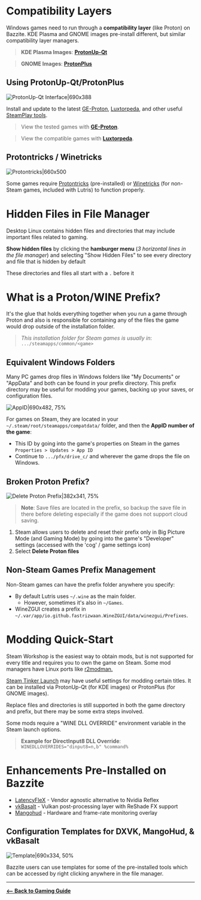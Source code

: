 <!-- ANCHOR: METADATA -->
<!--{"url_discourse": "https://universal-blue.discourse.group/docs?topic=2657", "fetched_at": "2024-09-03 16:43:07.954041+00:00"}-->
<!-- ANCHOR_END: METADATA -->

# Compatibility Layers

Windows games need to run through a **compatibility layer** (like Proton) on Bazzite.  KDE Plasma and GNOME images pre-install different, but similar compatibility layer managers.

>**KDE Plasma Images**: [**ProtonUp-Qt**](https://davidotek.github.io/protonup-qt/)

>**GNOME Images**: [**ProtonPlus**](https://github.com/Vysp3r/protonplus)

## Using ProtonUp-Qt/ProtonPlus

![ProtonUp-Qt Interface|690x388](../img/ProtonUp-Qt_Interface.png)


Install and update to the latest [GE-Proton](https://github.com/GloriousEggroll/proton-ge-custom), [Luxtorpeda](https://github.com/luxtorpeda-dev/luxtorpeda), and other useful [SteamPlay tools](https://steamcommunity.com/games/221410/announcements/detail/1696055855739350561). 

> View the tested games with [**GE-Proton**](https://github.com/GloriousEggroll/proton-ge-custom/blob/master/README.md#tested-games).

>View the compatible games with [**Luxtorpeda**](https://luxtorpeda-dev.github.io/packages).

## Protontricks / Winetricks

![Protontricks|660x500](../img/dZzL4IXXIlssBn0e8qtP7ikolBO.png)

Some games require [Protontricks](https://github.com/Matoking/protontricks) (pre-installed) or [Winetricks](https://github.com/Winetricks/winetricks) (for non-Steam games, included with Lutris) to function properly.

# Hidden Files in File Manager

Desktop Linux contains hidden files and directories that may include important files related to gaming.

**Show hidden files** by clicking the **hamburger menu** (*3 horizontal lines in the file manager*) and selecting "Show Hidden Files" to see every directory and file that is hidden by default

These directories and files all start with a `.` before it

# What is a Proton/WINE Prefix?

It's the glue that holds everything together when you run a game through Proton and also is responsible for containing any of the files the game would drop outside of the installation folder.

>*This installation folder for Steam games is usually in*:
`.../steamapps/common/<game>`


## Equivalent Windows Folders

Many PC games drop files in Windows folders like "My Documents" or "AppData" and both can be found in your prefix directory.  This prefix directory may be useful for modding your games, backing up your saves, or configuration files.

![AppID|690x482, 75%](../img/1CPDDhgFLERDqt72yoH39J8Fgds.png)

For games on Steam, they are located in your `~/.steam/root/steamapps/compatdata/` folder, and then the **AppID number of the game**:
  -  This ID by going into the game's properties on Steam in the games `Properties > Updates > App ID`
  - Continue to `.../pfx/drive_c/` and wherever the game drops the file on Windows.  

## Broken Proton Prefix?

![Delete Proton Prefix|382x341, 75%](../img/rrMIcHTej5uysXqsYegFA0xyAti.png)

> **Note**: Save files are located in the prefix, so backup the save file in there before deleting especially if the game does not support cloud saving.

1. Steam allows users to delete and reset their prefix only in Big Picture Mode (and Gaming  Mode) by going into the game's "Developer" settings (accessed with the 'cog' / game settings icon)
2. Select **Delete Proton files**

## Non-Steam Games Prefix Management

Non-Steam games can have the prefix folder anywhere you specify:
- By default Lutris uses `~/.wine` as the main folder.
  - However, sometimes it's also in `~/Games`.
- WineZGUI creates a prefix in `~/.var/app/io.github.fastrizwaan.WineZGUI/data/winezgui/Prefixes`.

# Modding Quick-Start

Steam Workshop is the easiest way to obtain mods, but is not supported for every title and requires you to own the game on Steam.  Some mod managers have Linux ports like [r2modman.](https://github.com/ebkr/r2modmanPlus)

[Steam Tinker Launch](https://github.com/sonic2kk/steamtinkerlaunch) may have useful settings for modding certain titles.  It can be installed via ProtonUp-Qt (for KDE images) or ProtonPlus (for GNOME images).  

Replace files and directories is still supported in both the game directory and prefix, but there may be some extra steps involved.  

Some mods require a "WINE DLL OVERRIDE" environment variable in the Steam launch options.

>**Example for DirectInput8 DLL Override**:
`WINEDLLOVERRIDES="dinput8=n,b" %command%` 

# Enhancements Pre-Installed on Bazzite

- [LatencyFleX](https://github.com/ishitatsuyuki/LatencyFleX) - Vendor agnostic alternative to Nvidia Reflex
- [vkBasalt](https://github.com/DadSchoorse/vkBasalt) - Vulkan post-processing layer with ReShade FX support
- [Mangohud](https://github.com/flightlessmango/Mangohud) - Hardware and frame-rate monitoring overlay

## Configuration Templates for DXVK, MangoHud, & vkBasalt

![Template|690x334, 50%](../img/wDOFMQ8U5c7xqOSOEfZNt492RB5.png)

Bazzite users can use templates for some of the pre-installed tools which can be accessed by right clicking anywhere in the file manager.

<hr>

[**<-- Back to Gaming Guide**](https://universal-blue.discourse.group/docs?topic=31)
